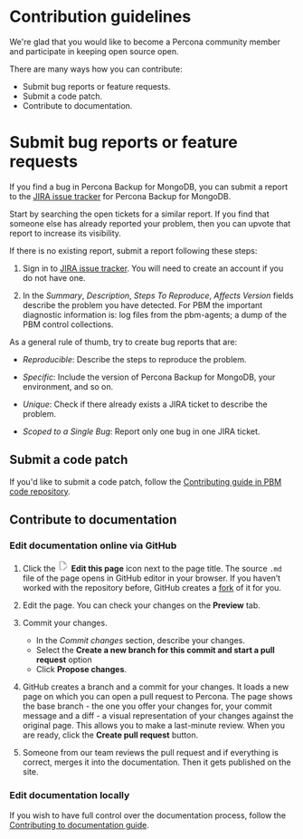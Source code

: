 # Contribution guidelines

We're glad that you would like to become a Percona community member and participate in keeping open source open.  

There are many ways how you can contribute:

* Submit bug reports or feature requests.
* Submit a code patch.
* Contribute to documentation.

# Submit bug reports or feature requests

If you find a bug in Percona Backup for MongoDB, you can submit a report to the [JIRA issue tracker](https://jira.percona.com/projects/PBM)
for Percona Backup for MongoDB.

Start by searching the open tickets for a similar report. If you find that
someone else has already reported your problem, then you can upvote that report
to increase its visibility.

If there is no existing report, submit a report following these steps:


1. Sign in to [JIRA issue tracker](https://jira.percona.com/projects/PBM). You will need to create an account if you
do not have one.


2. In the *Summary*, *Description*, *Steps To Reproduce*, *Affects Version* fields
describe the problem you have detected. For PBM the important diagnostic
information is: log files from the pbm-agents; a dump of the
PBM control collections.

As a general rule of thumb, try to create bug reports that are:


* *Reproducible*: Describe the steps to reproduce the problem.


* *Specific*: Include the version of Percona Backup for MongoDB, your environment, and so on.


* *Unique*: Check if there already exists a JIRA ticket to describe
the problem.


* *Scoped to a Single Bug*: Report only one bug in one JIRA ticket.

## Submit a code patch

If you'd like to submit a code patch, follow the [Contributing guide in PBM code repository](https://github.com/percona/percona-backup-mongodb/blob/main/CONTRIBUTING.md). 

## Contribute to documentation

### Edit documentation online via GitHub

1. Click the <img src="_resource/.icons/edit_page.png" width="20px" height="20px"/> **Edit this page** icon next to the page title. The source `.md` file of the page opens in GitHub editor in your browser. If you haven’t worked with the repository before, GitHub creates a [fork](https://docs.github.com/en/github/getting-started-with-github/fork-a-repo) of it for you.

2. Edit the page. You can check your changes on the **Preview** tab.

3. Commit your changes.

	 - In the *Commit changes* section, describe your changes.
	 - Select the **Create a new branch for this commit and start a pull request** option
	 - Click **Propose changes**.

4. GitHub creates a branch and a commit for your changes. It loads a new page on which you can open a pull request to Percona. The page shows the base branch - the one you offer your changes for, your commit message and a diff - a visual representation of your changes against the original page.  This allows you to make a last-minute review. When you are ready, click the **Create pull request** button.
5. Someone from our team reviews the pull request and if everything is correct, merges it into the documentation. Then it gets published on the site.

### Edit documentation locally

If you wish to have full control over the documentation process, follow the [Contributing to documentation guide](https://github.com/percona/pbm-docs/blob/main/CONTRIBUTING.md).
